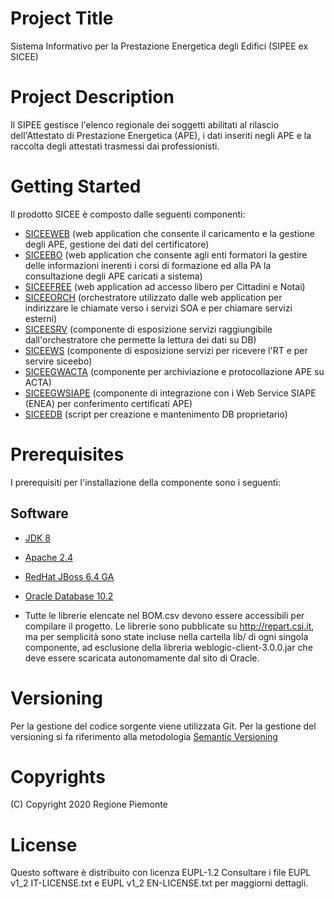 # Project Title
Sistema Informativo per la Prestazione Energetica degli Edifici (SIPEE ex SICEE)

# Project Description
Il SIPEE gestisce l'elenco regionale dei soggetti abilitati al rilascio dell'Attestato di Prestazione Energetica (APE), i dati inseriti negli APE e la raccolta degli attestati trasmessi dai professionisti.


# Getting Started
Il prodotto SICEE è composto dalle seguenti componenti:
- [SICEEWEB](https://github.com/regione-piemonte/sicee-siceeweb) (web application che consente il caricamento e la gestione degli APE, gestione dei dati del certificatore)
- [SICEEBO](https://github.com/regione-piemonte/sicee-siceebo) (web application che consente agli enti formatori la gestire delle informazioni inerenti i corsi di formazione ed alla PA la consultazione degli APE caricati a sistema)
- [SICEEFREE](https://github.com/regione-piemonte/sicee-siceefree) (web application ad accesso libero per Cittadini e Notai)
- [SICEEORCH](https://github.com/regione-piemonte/sicee-siceeorch) (orchestratore utilizzato dalle web application per indirizzare le chiamate verso i servizi SOA e per chiamare servizi esterni)
- [SICEESRV](https://github.com/regione-piemonte/sicee-siceesrv) (componente di esposizione servizi raggiungibile dall'orchestratore che permette la lettura dei dati su DB)
- [SICEEWS](https://github.com/regione-piemonte/sicee-siceews) (componente di esposizione servizi per ricevere l'RT e per servire siceebo)
- [SICEEGWACTA](https://github.com/regione-piemonte/sicee-siceegwacta) (componente per archiviazione e protocollazione APE su ACTA)
- [SICEEGWSIAPE](https://github.com/regione-piemonte/sicee-siceegwsiape) (componente di integrazione con i Web Service SIAPE (ENEA) per conferimento certificati APE)
- [SICEEDB](https://github.com/regione-piemonte/sicee-siceedb) (script per creazione e mantenimento DB proprietario)

# Prerequisites
I prerequisiti per l'installazione della componente sono i seguenti:
## Software
- [JDK 8](https://www.apache.org)
- [Apache 2.4](https://www.apache.org)
- [RedHat JBoss 6.4 GA](https://developers.redhat.com)  
- [Oracle Database 10.2](https://www.oracle.com/)  

- Tutte le librerie elencate nel BOM.csv devono essere accessibili per compilare il progetto. Le librerie sono pubblicate su http://repart.csi.it, ma per semplicità sono state incluse nella cartella lib/ di ogni singola componente, ad esclusione della libreria weblogic-client-3.0.0.jar che deve essere scaricata autonomamente dal sito di Oracle.

# Versioning
Per la gestione del codice sorgente viene utilizzata Git. Per la gestione del versioning si fa riferimento alla metodologia [Semantic Versioning](https://semver.org/) 

# Copyrights
(C) Copyright 2020 Regione Piemonte

# License
Questo software è distribuito con licenza EUPL-1.2
Consultare i file EUPL v1_2 IT-LICENSE.txt e EUPL v1_2 EN-LICENSE.txt per maggiorni dettagli.
